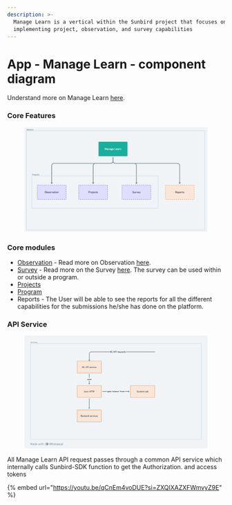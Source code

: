 ```yaml
---
description: >-
  Manage Learn is a vertical within the Sunbird project that focuses on
  implementing project, observation, and survey capabilities
---
```


# App - Manage Learn - component diagram

Understand more on Manage Learn [here](https://ed.sunbird.org/misc/templates-1/overview/what-is-manage-learn).

### Core Features

<figure><img src="../../../.gitbook/assets/8cb8ac72-0dde-4124-aeb8-0b603bdcbc50.png" alt=""><figcaption></figcaption></figure>

### Core modules

* [Observation](observation-and-survey.md) - Read more on Observation [here](https://ed.sunbird.org/misc/templates-1/overview/what-is-observation).
* [Survey](observation-and-survey.md) - Read more on the Survey [here](https://ed.sunbird.org/misc/templates-1/overview/what-is-a-survey). The survey can be used within or outside a program.
* [Projects](projects.md)
* [Program](https://app.gitbook.com/o/-Mi9QwJlsfb7xuxTBc0J/s/-MkgPDmvKwE\_DgYJbvPS/\~/changes/892/development-resources/misc-pages/app-manage-learn-component-diagram/program)
* Reports - The User will be able to see the reports for all the different capabilities for the submissions he/she has done on the platform.

### API Service

<figure><img src="../../../.gitbook/assets/4fe98869-b324-44a5-87b5-34e7496af635.png" alt=""><figcaption></figcaption></figure>

All Manage Learn API request passes through a common API service which internally calls Sunbird-SDK function to get the Authorization. and access tokens



{% embed url="https://youtu.be/qCnEm4voDUE?si=ZXQIXAZXFWmvyZ9E" %}
